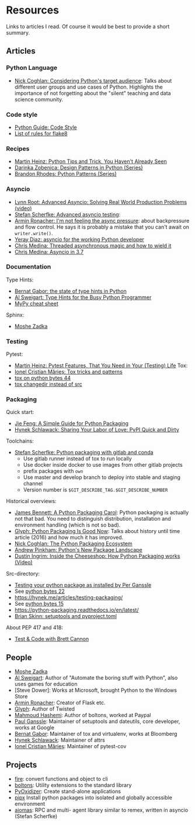 # Resources

Links to articles I read. Of course it would be best to provide a short summary.

## Articles

### Python Language

- [Nick Coghlan: Considering Python's target audience](
  http://www.curiousefficiency.org/posts/2017/10/considering-pythons-target-audience.html):
  Talks about different user groups and use cases of Python. Highlights the
  importance of not forgetting about the "silent" teaching and data science
  community.

### Code style

- [Python Guide: Code Style](https://docs.python-guide.org/writing/style/)
- [List of rules for flake8](https://lintlyci.github.io/Flake8Rules/)


### Recipes

- [Martin Heinz: Python Tips and Trick, You Haven't Already Seen](
  https://martinheinz.dev/blog/1)
- [Darinka Zobenica: Design Patterns in Python (Series)](
  https://stackabuse.com/design-patterns-in-python/)
- [Brandon Rhodes: Python Patterns (Series)](https://python-patterns.guide/)


### Asyncio

- [Lynn Root: Advanced Asyncio: Solving Real World Production Problems (video)](
  https://www.youtube.com/watch?v=yKfenooKl6M)
- [Stefan Scherfke: Advanced asyncio testing](
  https://stefan.sofa-rockers.org/2016/03/10/advanced-asyncio-testing/):
- [Armin Ronacher: I'm not feeling the async pressure](
  https://lucumr.pocoo.org/2020/1/1/async-pressure/):
  about backpressure and flow control. He says it is probably a mistake that
  you can't await on `writer.write()`.
- [Yeray Diaz: asyncio for the working Python developer](https://hackernoon.com/asyncio-for-the-working-python-developer-5c468e6e2e8e#.ft56qol06)
- [Chris Medina: Threaded asynchronous magic and how to wield it](
  https://hackernoon.com/threaded-asynchronous-magic-and-how-to-wield-it-bba9ed602c32#.8qk30tq31)
- [Chris Medina: Asyncio in 3.7](https://tryexceptpass.org/article/asyncio-in-37/)


### Documentation

Type Hints:
- [Bernat Gabor: the state of type hints in Python](
  https://www.bernat.tech/the-state-of-type-hints-in-python/)
- [Al Sweigart: Type Hints for the Busy Python Programmer](https://inventwithpython.com/blog/2019/11/24/type-hints-for-busy-python-programmers/)
- [MyPy cheat sheet](https://mypy.readthedocs.io/en/latest/cheat_sheet_py3.html)

Sphinx:
- [Moshe Zadka](https://opensource.com/article/19/11/document-python-sphinx)

### Testing

Pytest:
- [Martin Heinz: Pytest Features, That You Need in Your (Testing) Life](
  https://martinheinz.dev/blog/7)
Tox:
- [Ionel Cristian Mărieș: Tox tricks and patterns](
  https://blog.ionelmc.ro/2015/04/14/tox-tricks-and-patterns/)
- [tox on python bytes 44](https://pythonbytes.fm/episodes/show/44/pip-install-malicious-code)
- [tox changedir instead of src](https://pythonbytes.fm/episodes/show/138/will-pyoxidizer-weld-shut-one-of-python-s-major-gaps)

### Packaging

Quick start:
- [Jie Feng: A Simple Guide for Python Packaging](
  https://medium.com/small-things-about-python/lets-talk-about-python-packaging-6d84b81f1bb5#.b9ww4h4xt)
- [Hynek Schlawack: Sharing Your Labor of Love: PyPI Quick and Dirty](
  https://hynek.me/articles/sharing-your-labor-of-love-pypi-quick-and-dirty/)

Toolchains:
- [Stefan Scherfke: Python packaging with gitlab and conda](https://stefan.sofa-rockers.org/2019/04/18/python-packaging-gitlab-conda/)
  - Use gitlab runner instead of tox to run locally
  - Use docker inside docker to use images from other gitlab projects
  - prefix packages with `own`
  - Use master and develop branch to deploy into stable and staging channel
  - Version number is `$GIT_DESCRIBE_TAG.$GIT_DESCRIBE_NUMBER`

Historical overviews:
- [James Bennett: A Python Packaging Carol](
  https://www.b-list.org/weblog/2020/jan/05/packaging/):
  Python packaging is actually not that bad. You need to distinguish
  distribution, installation and environment handling (which is not so bad).
- [Glyph: Python Packaging Is Good Now](
  https://glyph.twistedmatrix.com/2016/08/python-packaging.html):
  Talks about history until time article (2016) and how much it has improved.
- [Nick Coghlan: The Python Packaging Ecosystem](
  http://www.curiousefficiency.org/posts/2016/09/python-packaging-ecosystem.html)
- [Andrew Pinkham: Python's New Package Landscape](
  http://andrewsforge.com/article/python-new-package-landscape/)
- [Dustin Ingrim: Inside the Cheeseshop: How Python Packaging works (Video)](
  https://www.youtube.com/watch?time_continue=1&v=AQsZsgJ30AE&feature=emb_logo)

Src-directory:
- [Testing your python package as installed by Per Ganssle](https://blog.ganssle.io/articles/2019/08/test-as-installed.html)
- See [python bytes 22](https://pythonbytes.fm/episodes/show/22/pythonpath-considered-harmful)
- https://hynek.me/articles/testing-packaging/
- See [python bytes 15](https://pythonbytes.fm/episodes/show/15/digging-into-python-packaging)
- https://python-packaging.readthedocs.io/en/latest/
- [Brian Skinn: setuptools and pyproject.toml](https://bskinn.github.io/My-How-Why-Pyproject-Src/)

About PEP 417 and 418:
- [Test & Code with Brett Cannon](https://testandcode.com/52)


## People

- [Moshe Zadka](https://opensource.com/article/19/11/document-python-sphinx)
- [Al Sweigart](https://alsweigart.com/): Author of "Automate the boring stuff
  with Python", also uses games for education
- [Steve Dower]: Works at Microsoft, brought Python to the Windows Store
- [Armin Ronacher](https://lucumr.pocoo.org/about/): Creator of Flask etc.
- [Glyph](https://glyph.twistedmatrix.com/): Author of Twisted
- [Mahmoud Hashemi](https://github.com/mahmoud): Author of boltons, worked at
  Paypal
- [Paul Ganssle](https://blog.ganssle.io/): Maintainer of setuptools and
  dateutils, core developer, works at Google
- [Bernat Gabor](https://www.bernat.tech/): Maintainer of tox and virtualenv,
  works at Bloomberg
- [Hynek Schlawack](https://hynek.me/): Maintainer of attrs
- [Ionel Cristian Mărieș](https://blog.ionelmc.ro/): Maintainer of pytest-cov



## Projects

- [fire](https://github.com/google/python-fire): convert functions and object
  to cli
- [boltons](https://github.com/mahmoud/boltons): Utility extensions to the
  standard library
- [PyOxidizer](https://pyoxidizer.readthedocs.io/en/latest/index.html):
  Create stand-alone applications
- [pipx]() Install python packages into isolated and globally accessible
  environment
- [aiomas](https://aiomas.readthedocs.io/en/latest/index.html): RPC and multi-
  agent library similar to remex, written in asyncio (Stefan Scherfke)


